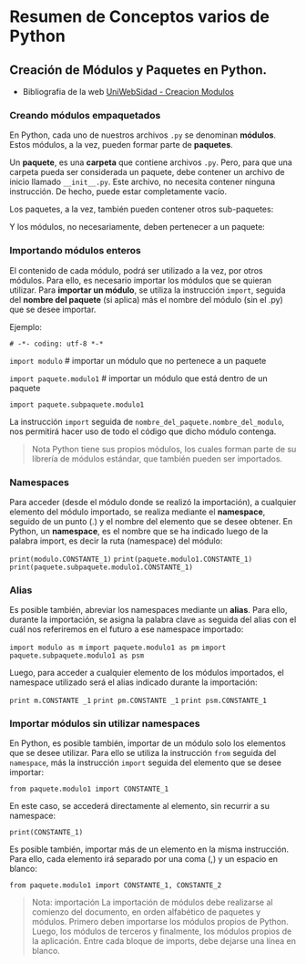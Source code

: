 # Resumen de Conceptos varios de Python

## Creación de Módulos y Paquetes en Python.
* Bibliografia de la web [UniWebSidad - Creacion Modulos](https://uniwebsidad.com/libros/python/capitulo-3/creando-modulos-empaquetados)

### Creando módulos empaquetados
En Python, cada uno de nuestros archivos `.py` se denominan **módulos**. Estos módulos, a la vez, pueden formar parte de **paquetes**.

Un **paquete**, es una **carpeta** que contiene archivos `.py`. Pero, para que una carpeta pueda ser considerada un paquete, debe contener un archivo 
de inicio llamado `__init__.py`. Este archivo, no necesita contener ninguna instrucción. De hecho, puede estar completamente vacío.

Los paquetes, a la vez, también pueden contener otros sub-paquetes:

Y los módulos, no necesariamente, deben pertenecer a un paquete:

### Importando módulos enteros

El contenido de cada módulo, podrá ser utilizado a la vez, por otros módulos. Para ello, es necesario importar los módulos que se quieran utilizar. 
Para **importar un módulo**, se utiliza la instrucción `import`, seguida del **nombre del paquete** (si aplica) más el nombre del módulo (sin el .py) 
que se desee importar.

Ejemplo:

`# -*- coding: utf-8 *-*`

`import modulo`          # importar un módulo que no pertenece a un paquete

`import paquete.modulo1` # importar un módulo que está dentro de un paquete

`import paquete.subpaquete.modulo1`

La instrucción `import` seguida de `nombre_del_paquete.nombre_del_modulo`, nos permitirá hacer uso de todo el código que dicho módulo contenga.

> Nota
> Python tiene sus propios módulos, los cuales forman parte de su librería de módulos estándar, que también pueden ser importados.

### Namespaces

Para acceder (desde el módulo donde se realizó la importación), a cualquier elemento del módulo importado, se realiza mediante el **namespace**, 
seguido de un punto (.) y el nombre del elemento que se desee obtener. En Python, un **namespace**, es el nombre que se ha indicado luego 
de la palabra import, es decir la ruta (namespace) del módulo:

`print(modulo.CONSTANTE_1)`
`print(paquete.modulo1.CONSTANTE_1)`
`print(paquete.subpaquete.modulo1.CONSTANTE_1)`

### Alias
Es posible también, abreviar los namespaces mediante un **alias**. Para ello, durante la importación, se asigna la palabra clave `as` seguida del alias 
con el cuál nos referiremos en el futuro a ese namespace importado:

`import modulo as m`
`import paquete.modulo1 as pm`
`import paquete.subpaquete.modulo1 as psm`

Luego, para acceder a cualquier elemento de los módulos importados, el namespace utilizado será el alias indicado durante la importación:

`print m.CONSTANTE _1`
`print pm.CONSTANTE _1`
`print psm.CONSTANTE_1`

### Importar módulos sin utilizar namespaces
En Python, es posible también, importar de un módulo solo los elementos que se desee utilizar. 
Para ello se utiliza la instrucción `from` seguida del `namespace`, más la instrucción `import` seguida del elemento que se desee importar:

`from paquete.modulo1 import CONSTANTE_1`

En este caso, se accederá directamente al elemento, sin recurrir a su namespace:

`print(CONSTANTE_1)`

Es posible también, importar más de un elemento en la misma instrucción. Para ello, cada elemento irá separado por una coma (,) y un espacio en blanco:

`from paquete.modulo1 import CONSTANTE_1, CONSTANTE_2`

>Nota: importación
La importación de módulos debe realizarse al comienzo del documento, en orden alfabético de paquetes y módulos.
Primero deben importarse los módulos propios de Python. Luego, los módulos de terceros y finalmente, los módulos propios de la aplicación.
Entre cada bloque de imports, debe dejarse una línea en blanco.

